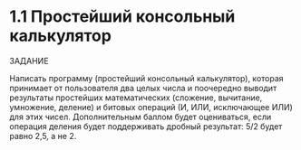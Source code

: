 # 1.1 Простейший консольный калькулятор

ЗАДАНИЕ

Написать программу (простейший консольный калькулятор), которая принимает от пользователя два целых числа и поочередно выводит результаты простейших математических (сложение, вычитание, умножение, деление) и битовых операций (И, ИЛИ, исключающее ИЛИ) для этих чисел. Дополнительным баллом будет оцениваться, если операция деления будет поддерживать дробный результат: 5/2 будет равно 2,5, а не 2.
